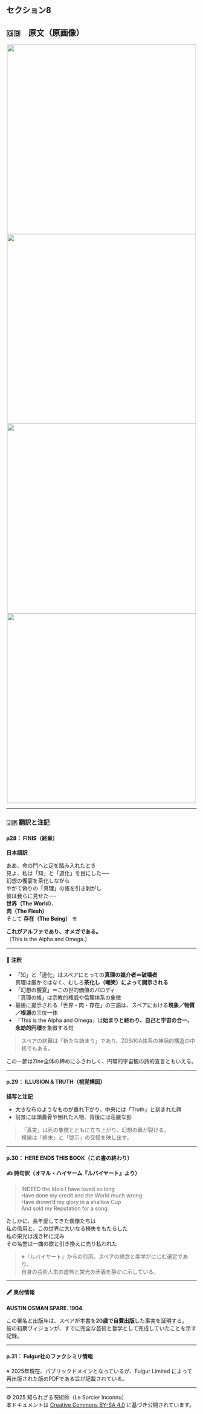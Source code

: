 ## セクション8

## 🇬🇧　原文（原画像）

<div align="center">
 <img src="if28.png" width="500"><br>
 <img src="if29.png" width="500"><br>
 <img src="if30.png" width="500"><br>
 <img src="if31.png" width="500"><br>
</div>

---

### 🇯🇵 翻訳と注記

#### p28： FINIS（終章）

**日本語訳**  

ああ、命の門へと足を踏み入れたとき  
見よ、私は「知」と「道化」を目にした──  
幻想の饗宴を茶化しながら  
やがて偽りの「真理」の帳を引き剥がし  
彼は我らに見せた──  
**世界（The World）**、  
**肉（The Flesh）**  
そして **存在（The Being）** を  

**これがアルファであり、オメガである。**  
（This is the Alpha and Omega.）

---

#### 🧠 注釈

- 「知」と「道化」はスペアにとっての**真理の媒介者＝破壊者**  
  真理は厳かではなく、むしろ**茶化し（嘲笑）によって開示される**
- 「幻想の饗宴」＝この世的価値のパロディ  
  「真理の帳」は宗教的権威や倫理体系の象徴
- 最後に提示される「世界・肉・存在」の三語は、スペアにおける**現象／物質／根源**の三位一体
- 「This is the Alpha and Omega」は**始まりと終わり、自己と宇宙の合一、永劫的円環**を象徴する句

> スペアの終幕は「新たな始まり」であり、ZOS/KIA体系の神話的構造の中核でもある。

この一節はZine全体の締めにふさわしく、円環的宇宙観の詩的宣言ともいえる。

---

#### p.29： ILLUSION & TRUTH（視覚構図）

**描写と注記**
- 大きな布のようなものが垂れ下がり、中央には「Truth」と刻まれた碑  
- 前景には頭蓋骨や倒れた人物、背後には荘厳な影

> 「真実」は死の象徴とともに立ち上がり、幻想の幕が裂ける。  
> 視線は「終末」と「啓示」の交錯を映し出す。

---

#### p.30： HERE ENDS THIS BOOK（この書の終わり）

#### ✍️ 詩句訳（オマル・ハイヤーム『ルバイヤート』より）

> INDEED the Idols I have loved so long  
> Have done my credit and the World much wrong:  
> Have drown’d my glory in a shallow Cup  
> And sold my Reputation for a song.

たしかに、長年愛してきた偶像たちは  
私の信用と、この世界に大いなる損失をもたらした  
私の栄光は浅き杯に沈み  
その名誉は一曲の歌と引き換えに売り払われた

> ※『ルバイヤート』からの引用。スペアの諦念と美学がにじむ選定であり、  
> 自身の芸術人生の虚無と栄光の矛盾を静かに示している。

---

#### 🖋️ 奥付情報

**AUSTIN OSMAN SPARE. 1904.**

この署名と出版年は、スペアが本書を**20歳で自費出版**した事実を証明する。  
彼の初期ヴィジョンが、すでに完全な芸術と哲学として完成していたことを示す記録。

---

#### p.31： Fulgur社のファクシミリ情報

※ 2025年現在、パブリックドメインとなっているが、Fulgur Limited によって再出版された版のPDFである旨が記載されている。

---

© 2025 知られざる呪術師（Le Sorcier Inconnu）  
本ドキュメントは [Creative Commons BY-SA 4.0](https://creativecommons.org/licenses/by-sa/4.0/deed.ja) に基づき公開されています。
